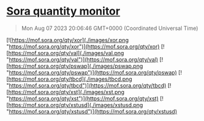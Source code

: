 # [Sora quantity monitor](https://sora-qty.info)

> Mon Aug 07 2023 20:06:46 GMT+0000 (Coordinated Universal Time)

[![https://mof.sora.org/qty/xor](./images/xor.png "https://mof.sora.org/qty/xor")](https://mof.sora.org/qty/xor)
[![https://mof.sora.org/qty/val](./images/val.png "https://mof.sora.org/qty/val")](https://mof.sora.org/qty/val)
[![https://mof.sora.org/qty/pswap](./images/pswap.png "https://mof.sora.org/qty/pswap")](https://mof.sora.org/qty/pswap)
[![https://mof.sora.org/qty/tbcd](./images/tbcd.png "https://mof.sora.org/qty/tbcd")](https://mof.sora.org/qty/tbcd)
[![https://mof.sora.org/qty/xst](./images/xst.png "https://mof.sora.org/qty/xst")](https://mof.sora.org/qty/xst)
[![https://mof.sora.org/qty/xstusd](./images/xstusd.png "https://mof.sora.org/qty/xstusd")](https://mof.sora.org/qty/xstusd)